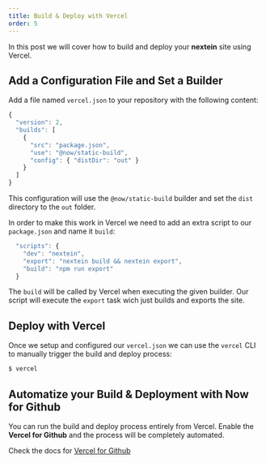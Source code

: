 ```yaml
---
title: Build & Deploy with Vercel
order: 5
---
```


In this post we will cover how to build and deploy your **nextein** site using Vercel.

## Add a Configuration File and Set a Builder

Add a file named `vercel.json` to your repository with the following content:

```js
{
  "version": 2,
  "builds": [
    { 
      "src": "package.json",
      "use": "@now/static-build",
      "config": { "distDir": "out" }
    }
  ]
}
```

This configuration will use the `@now/static-build` builder and set the `dist` directory to the `out` folder.

In order to make this work in Vercel we need to add an extra script to our `package.json` and name it `build`:

```js
  "scripts": {
    "dev": "nextein",
    "export": "nextein build && nextein export",
    "build": "npm run export"
  }
```

The `build` will be called by Vercel when executing the given builder. Our script will execute the `export` task wich just builds and exports the site.


## Deploy with Vercel

Once we setup and configured our `vercel.json` we can use the `vercel` CLI to manually trigger the build and deploy process:

```bash
$ vercel
```

## Automatize your Build & Deployment with Now for Github

You can run the build and deploy process entirely from Vercel. Enable the **Vercel for Github** and the process will be completely automated.

Check the docs for [Vercel for Github](https://vercel.com/docs/git-integrations/vercel-for-github)
